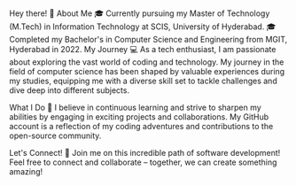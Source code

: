  Hey there! 👋
About Me
🎓 Currently pursuing my Master of Technology (M.Tech) in Information Technology at SCIS, University of Hyderabad.
🎓 Completed my Bachelor's in Computer Science and Engineering from MGIT, Hyderabad in 2022.
My Journey
💻 As a tech enthusiast, I am passionate about exploring the vast world of coding and technology. My journey in the field of computer science has been shaped by valuable experiences during my studies, equipping me with a diverse skill set to tackle challenges and dive deep into different subjects.

What I Do
🚀 I believe in continuous learning and strive to sharpen my abilities by engaging in exciting projects and collaborations. My GitHub account is a reflection of my coding adventures and contributions to the open-source community.

Let's Connect!
🌟 Join me on this incredible path of software development! Feel free to connect and collaborate – together, we can create something amazing!

<!---
Bindusrinaik04/Bindusrinaik04 is a ✨ special ✨ repository because its `README.md` (this file) appears on your GitHub profile.
You can click the Preview link to take a look at your changes.
--->

